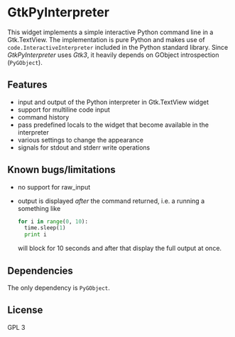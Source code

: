 # GtkPyInterpreter
This widget implements a simple interactive Python command line in a
Gtk.TextView. The implementation is pure Python and makes use of
`code.InteractiveInterpreter` included in the Python standard library. Since
*GtkPyInterpreter* uses *Gtk3*, it heavily depends on GObject introspection
(`PyGObject`).

## Features
* input and output of the Python interpreter in Gtk.TextView widget
* support for multiline code input
* command history
* pass predefined locals to the widget that become available in the interpreter
* various settings to change the appearance
* signals for stdout and stderr write operations

## Known bugs/limitations
* no support for raw_input
* output is displayed _after_ the command returned, i.e. a running a something
  like
  
    ```python
    for i in range(0, 10):
      time.sleep(1)
      print i
    ```
    
  will block for 10 seconds and after that display the full output at once.

## Dependencies
The only dependency is `PyGObject`.

## License
GPL 3
